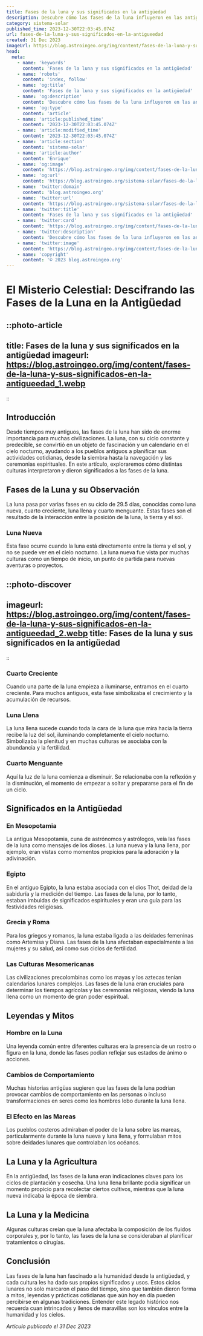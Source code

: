 ```yaml
---
title: Fases de la luna y sus significados en la antigüedad
description: Descubre cómo las fases de la luna influyeron en las antiguas culturas y sus creencias. Explora los místicos significados que les atribuían.
category: sistema-solar
published_time: 2023-12-30T22:03:45.074Z
url: fases-de-la-luna-y-sus-significados-en-la-antigueedad
created: 31 Dec 2023
imageUrl: https://blog.astroingeo.org/img/content/fases-de-la-luna-y-sus-significados-en-la-antigueedad_1.webp
head:
  meta:
    - name: 'keywords'
      content: 'Fases de la luna y sus significados en la antigüedad'
    - name: 'robots'
      content: 'index, follow'
    - name: 'og:title'
      content: 'Fases de la luna y sus significados en la antigüedad'
    - name: 'og:description'
      content: 'Descubre cómo las fases de la luna influyeron en las antiguas culturas y sus creencias. Explora los místicos significados que les atribuían.'
    - name: 'og:type'
      content: 'article'
    - name: 'article:published_time'
      content: '2023-12-30T22:03:45.074Z'
    - name: 'article:modified_time'
      content: '2023-12-30T22:03:45.074Z'
    - name: 'article:section'
      content: 'sistema-solar'
    - name: 'article:author'
      content: 'Enrique'
    - name: 'og:image'
      content: 'https://blog.astroingeo.org/img/content/fases-de-la-luna-y-sus-significados-en-la-antigueedad_1.webp'
    - name: 'og:url'
      content: 'https://blog.astroingeo.org/sistema-solar/fases-de-la-luna-y-sus-significados-en-la-antigueedad'
    - name: 'twitter:domain'
      content: 'blog.astroingeo.org'
    - name: 'twitter:url'
      content: 'https://blog.astroingeo.org/sistema-solar/fases-de-la-luna-y-sus-significados-en-la-antigueedad'
    - name: 'twitter:title'
      content: 'Fases de la luna y sus significados en la antigüedad'
    - name: 'twitter:card'
      content: 'https://blog.astroingeo.org/img/content/fases-de-la-luna-y-sus-significados-en-la-antigueedad_1.webp'
    - name: 'twitter:description'
      content: 'Descubre cómo las fases de la luna influyeron en las antiguas culturas y sus creencias. Explora los místicos significados que les atribuían.'
    - name: 'twitter:image'
      content: 'https://blog.astroingeo.org/img/content/fases-de-la-luna-y-sus-significados-en-la-antigueedad_1.webp'
    - name: 'copyright'
      content: '© 2023 blog.astroingeo.org'
---
```

# El Misterio Celestial: Descifrando las Fases de la Luna en la Antigüedad

::photo-article
---
title: Fases de la luna y sus significados en la antigüedad
imageurl: https://blog.astroingeo.org/img/content/fases-de-la-luna-y-sus-significados-en-la-antigueedad_1.webp
---
::

## Introducción
Desde tiempos muy antiguos, las fases de la luna han sido de enorme importancia para muchas civilizaciones. La luna, con su ciclo constante y predecible, se convirtió en un objeto de fascinación y un calendario en el cielo nocturno, ayudando a los pueblos antiguos a planificar sus actividades cotidianas, desde la siembra hasta la navegación y las ceremonias espirituales. En este artículo, exploraremos cómo distintas culturas interpretaron y dieron significados a las fases de la luna.

## Fases de la Luna y su Observación
La luna pasa por varias fases en su ciclo de 29.5 días, conocidas como luna nueva, cuarto creciente, luna llena y cuarto menguante. Estas fases son el resultado de la interacción entre la posición de la luna, la tierra y el sol.

### Luna Nueva
Esta fase ocurre cuando la luna está directamente entre la tierra y el sol, y no se puede ver en el cielo nocturno. La luna nueva fue vista por muchas culturas como un tiempo de inicio, un punto de partida para nuevas aventuras o proyectos.


::photo-discover
---
imageurl: https://blog.astroingeo.org/img/content/fases-de-la-luna-y-sus-significados-en-la-antigueedad_2.webp
title: Fases de la luna y sus significados en la antigüedad
---
::

### Cuarto Creciente
Cuando una parte de la luna empieza a iluminarse, entramos en el cuarto creciente. Para muchos antiguos, esta fase simbolizaba el crecimiento y la acumulación de recursos.

### Luna Llena
La luna llena sucede cuando toda la cara de la luna que mira hacia la tierra recibe la luz del sol, iluminando completamente el cielo nocturno. Simbolizaba la plenitud y en muchas culturas se asociaba con la abundancia y la fertilidad.

### Cuarto Menguante
Aquí la luz de la luna comienza a disminuir. Se relacionaba con la reflexión y la disminución, el momento de empezar a soltar y prepararse para el fin de un ciclo.

## Significados en la Antigüedad

### En Mesopotamia
La antigua Mesopotamia, cuna de astrónomos y astrólogos, veía las fases de la luna como mensajes de los dioses. La luna nueva y la luna llena, por ejemplo, eran vistas como momentos propicios para la adoración y la adivinación.

### Egipto
En el antiguo Egipto, la luna estaba asociada con el dios Thot, deidad de la sabiduría y la medición del tiempo. Las fases de la luna, por lo tanto, estaban imbuidas de significados espirituales y eran una guía para las festividades religiosas.

### Grecia y Roma
Para los griegos y romanos, la luna estaba ligada a las deidades femeninas como Artemisa y Diana. Las fases de la luna afectaban especialmente a las mujeres y su salud, así como sus ciclos de fertilidad.

### Las Culturas Mesomericanas
Las civilizaciones precolombinas como los mayas y los aztecas tenían calendarios lunares complejos. Las fases de la luna eran cruciales para determinar los tiempos agrícolas y las ceremonias religiosas, viendo la luna llena como un momento de gran poder espiritual.

## Leyendas y Mitos

### Hombre en la Luna
Una leyenda común entre diferentes culturas era la presencia de un rostro o figura en la luna, donde las fases podían reflejar sus estados de ánimo o acciones.

### Cambios de Comportamiento
Muchas historias antigüas sugieren que las fases de la luna podrían provocar cambios de comportamiento en las personas o incluso transformaciones en seres como los hombres lobo durante la luna llena.

### El Efecto en las Mareas
Los pueblos costeros admiraban el poder de la luna sobre las mareas, particularmente durante la luna nueva y luna llena, y formulaban mitos sobre deidades lunares que controlaban los océanos.

## La Luna y la Agricultura
En la antigüedad, las fases de la luna eran indicaciones claves para los ciclos de plantación y cosecha. Una luna llena brillante podía significar un momento propicio para recolectar ciertos cultivos, mientras que la luna nueva indicaba la época de siembra.

## La Luna y la Medicina
Algunas culturas creían que la luna afectaba la composición de los fluidos corporales y, por lo tanto, las fases de la luna se consideraban al planificar tratamientos o cirugías.

## Conclusión
Las fases de la luna han fascinado a la humanidad desde la antigüedad, y cada cultura les ha dado sus propios significados y usos. Estos ciclos lunares no solo marcaron el paso del tiempo, sino que también dieron forma a mitos, leyendas y prácticas cotidianas que aún hoy en día pueden percibirse en algunas tradiciones. Entender este legado histórico nos recuerda cuan intrincados y llenos de maravillas son los vínculos entre la humanidad y los cielos.

_Artículo publicado el 31 Dec 2023_